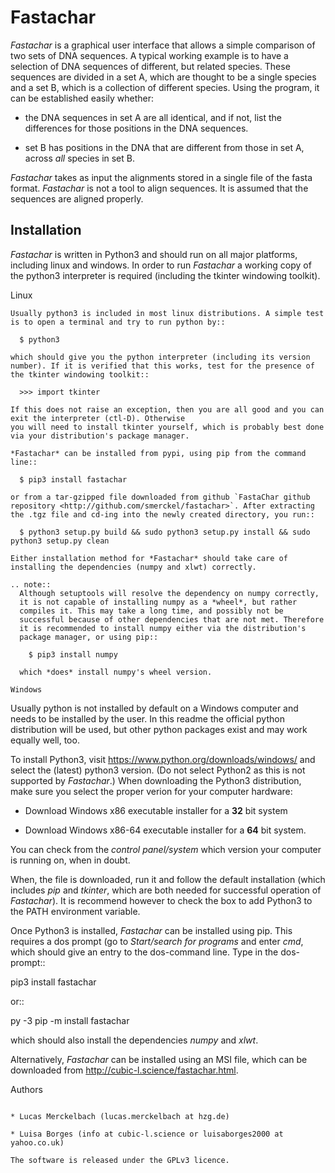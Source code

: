 Fastachar
=========

*Fastachar* is a graphical user interface that allows a simple
comparison of two sets of DNA sequences. A typical working example
is to have a selection of DNA sequences of different, but related
species. These sequences are divided in a set A, which are thought
to be a single species and a set B, which is a collection of
different species. Using the program, it can be established easily whether:

* the DNA sequences in set A are all identical, and if not, list the
  differences for those positions in the DNA sequences.

* set B has positions in the DNA that are different from those in
  set A,  across *all* species in set B.

*Fastachar* takes as input the alignments stored in a single file of
the fasta format. *Fastachar* is not a tool to align sequences. It is
assumed that the sequences are aligned properly.


Installation
------------

*Fastachar* is written in Python3 and should run on all major
platforms, including linux and windows. In order to run *Fastachar* a
working copy of the python3 interpreter is required (including the
tkinter windowing toolkit).

Linux
~~~~~
Usually python3 is included in most linux distributions. A simple test
is to open a terminal and try to run python by::

  $ python3
  
which should give you the python interpreter (including its version
number). If it is verified that this works, test for the presence of
the tkinter windowing toolkit::

  >>> import tkinter

If this does not raise an exception, then you are all good and you can
exit the interpreter (ctl-D). Otherwise
you will need to install tkinter yourself, which is probably best done
via your distribution's package manager.

*Fastachar* can be installed from pypi, using pip from the command
line::
  
  $ pip3 install fastachar
  
or from a tar-gzipped file downloaded from github `FastaChar github repository <http://github.com/smerckel/fastachar>`. After extracting
the .tgz file and cd-ing into the newly created directory, you run::
  
  $ python3 setup.py build && sudo python3 setup.py install && sudo python3 setup.py clean

Either installation method for *Fastachar* should take care of
installing the dependencies (numpy and xlwt) correctly.

.. note::
  Although setuptools will resolve the dependency on numpy correctly,
  it is not capable of installing numpy as a *wheel*, but rather
  compiles it. This may take a long time, and possibly not be
  successful because of other dependencies that are not met. Therefore
  it is recommended to install numpy either via the distribution's
  package manager, or using pip::

    $ pip3 install numpy

  which *does* install numpy's wheel version.

Windows
~~~~~~~
Usually python is not installed by default on a Windows computer and
needs to be installed by the user. In this readme the official python
distribution will be used, but other python packages exist and may
work equally well, too.

To install Python3, visit https://www.python.org/downloads/windows/
and select the (latest) python3 version. (Do not select Python2 as
this is not supported by *Fastachar*.) When downloading the Python3
distribution, make sure you select the proper verion for your computer
hardware:

* Download Windows x86 executable installer for a **32** bit system

* Download Windows x86-64 executable installer for a **64** bit system.

You can check from the *control panel/system* which version your
computer is running on, when in doubt.

When, the file is downloaded, run it and follow the default
installation (which includes *pip* and *tkinter*, which are both
needed for successful operation of *Fastachar*). It is recommend
however to check the box to add Python3 to the PATH environment variable.

Once Python3 is installed, *Fastachar* can be installed using
pip. This requires a dos prompt (go to *Start/search for programs* and
enter *cmd*, which should give an entry to the dos-command line. Type
in the dos-prompt::
  
  pip3 install fastachar
  
or::
  
  py -3 pip -m install fastachar
  
which should also install the dependencies *numpy* and *xlwt*.

Alternatively, *Fastachar* can be installed using an MSI file, which
can be downloaded from http://cubic-l.science/fastachar.html.



Authors
~~~~~~~

* Lucas Merckelbach (lucas.merckelbach at hzg.de)

* Luisa Borges (info at cubic-l.science or luisaborges2000 at yahoo.co.uk)

The software is released under the GPLv3 licence.
